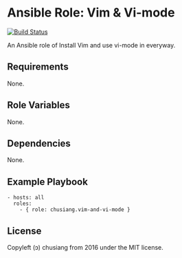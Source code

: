 # Ansible Role: Vim & Vi-mode

[![Build Status](https://travis-ci.org/chusiang/vim-and-vi-mode.ansible.role.svg?branch=master)](https://travis-ci.org/chusiang/vim-and-vi-mode.ansible.role)

An Ansible role of Install Vim and use vi-mode in everyway.

## Requirements

None.

## Role Variables

None.

## Dependencies

None.

## Example Playbook

    - hosts: all
      roles:
        - { role: chusiang.vim-and-vi-mode }

## License

Copyleft (ɔ) chusiang from 2016 under the MIT license.
